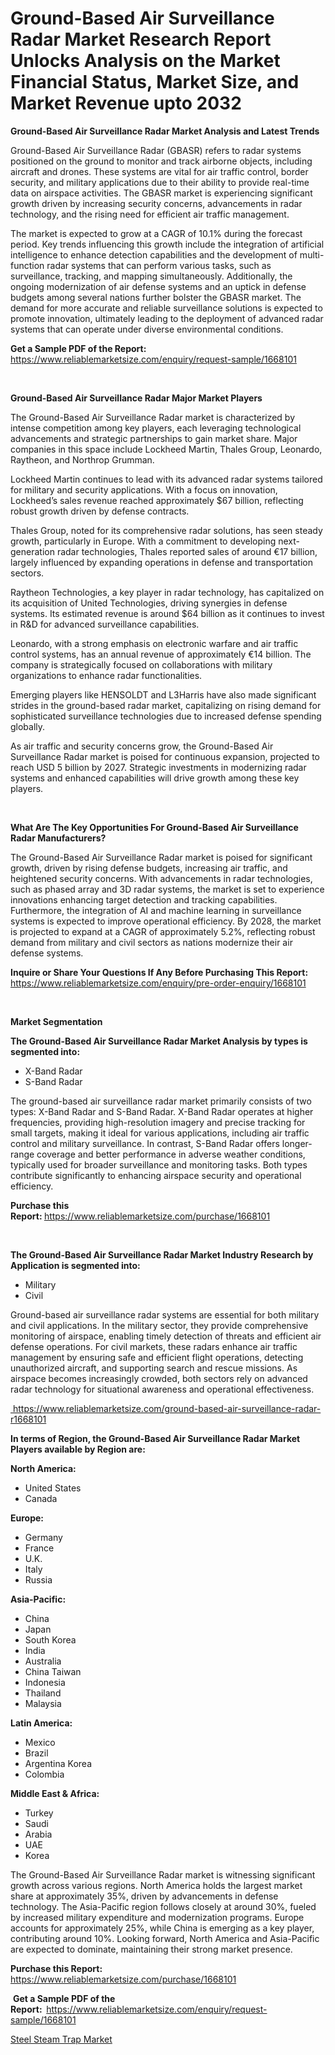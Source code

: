 <p><h1>Ground-Based Air Surveillance Radar Market Research Report Unlocks Analysis on the Market Financial Status, Market Size, and Market Revenue upto 2032</h1></p><p><strong>Ground-Based Air Surveillance Radar Market Analysis and Latest Trends</strong></p>
<p><p>Ground-Based Air Surveillance Radar (GBASR) refers to radar systems positioned on the ground to monitor and track airborne objects, including aircraft and drones. These systems are vital for air traffic control, border security, and military applications due to their ability to provide real-time data on airspace activities. The GBASR market is experiencing significant growth driven by increasing security concerns, advancements in radar technology, and the rising need for efficient air traffic management.</p><p>The market is expected to grow at a CAGR of 10.1% during the forecast period. Key trends influencing this growth include the integration of artificial intelligence to enhance detection capabilities and the development of multi-function radar systems that can perform various tasks, such as surveillance, tracking, and mapping simultaneously. Additionally, the ongoing modernization of air defense systems and an uptick in defense budgets among several nations further bolster the GBASR market. The demand for more accurate and reliable surveillance solutions is expected to promote innovation, ultimately leading to the deployment of advanced radar systems that can operate under diverse environmental conditions.</p></p>
<p><strong>Get a Sample PDF of the Report:&nbsp;</strong> <a href="https://www.reliablemarketsize.com/enquiry/request-sample/1668101?utm_campaign=3168&utm_medium=2&utm_source=Github&utm_content=ia&utm_term=11042025&utm_id=ground-based-air-surveillance-radar">https://www.reliablemarketsize.com/enquiry/request-sample/1668101</a></p>
<p>&nbsp;</p>
<p><strong>Ground-Based Air Surveillance Radar Major Market Players</strong></p>
<p><p>The Ground-Based Air Surveillance Radar market is characterized by intense competition among key players, each leveraging technological advancements and strategic partnerships to gain market share. Major companies in this space include Lockheed Martin, Thales Group, Leonardo, Raytheon, and Northrop Grumman.</p><p>Lockheed Martin continues to lead with its advanced radar systems tailored for military and security applications. With a focus on innovation, Lockheed’s sales revenue reached approximately $67 billion, reflecting robust growth driven by defense contracts.</p><p>Thales Group, noted for its comprehensive radar solutions, has seen steady growth, particularly in Europe. With a commitment to developing next-generation radar technologies, Thales reported sales of around €17 billion, largely influenced by expanding operations in defense and transportation sectors. </p><p>Raytheon Technologies, a key player in radar technology, has capitalized on its acquisition of United Technologies, driving synergies in defense systems. Its estimated revenue is around $64 billion as it continues to invest in R&D for advanced surveillance capabilities.</p><p>Leonardo, with a strong emphasis on electronic warfare and air traffic control systems, has an annual revenue of approximately €14 billion. The company is strategically focused on collaborations with military organizations to enhance radar functionalities.</p><p>Emerging players like HENSOLDT and L3Harris have also made significant strides in the ground-based radar market, capitalizing on rising demand for sophisticated surveillance technologies due to increased defense spending globally.</p><p>As air traffic and security concerns grow, the Ground-Based Air Surveillance Radar market is poised for continuous expansion, projected to reach USD 5 billion by 2027. Strategic investments in modernizing radar systems and enhanced capabilities will drive growth among these key players.</p></p>
<p>&nbsp;</p>
<p><strong>What Are The Key Opportunities For Ground-Based Air Surveillance Radar Manufacturers?</strong></p>
<p><p>The Ground-Based Air Surveillance Radar market is poised for significant growth, driven by rising defense budgets, increasing air traffic, and heightened security concerns. With advancements in radar technologies, such as phased array and 3D radar systems, the market is set to experience innovations enhancing target detection and tracking capabilities. Furthermore, the integration of AI and machine learning in surveillance systems is expected to improve operational efficiency. By 2028, the market is projected to expand at a CAGR of approximately 5.2%, reflecting robust demand from military and civil sectors as nations modernize their air defense systems.</p></p>
<p><strong>Inquire or Share Your Questions If Any Before Purchasing This Report:</strong> <a href="https://www.reliablemarketsize.com/enquiry/pre-order-enquiry/1668101?utm_campaign=3168&utm_medium=2&utm_source=Github&utm_content=ia&utm_term=11042025&utm_id=ground-based-air-surveillance-radar">https://www.reliablemarketsize.com/enquiry/pre-order-enquiry/1668101</a></p>
<p>&nbsp;</p>
<p><strong>Market Segmentation</strong></p>
<p><strong>The Ground-Based Air Surveillance Radar Market Analysis by types is segmented into:</strong></p>
<p><ul><li>X-Band Radar</li><li>S-Band Radar</li></ul></p>
<p><p>The ground-based air surveillance radar market primarily consists of two types: X-Band Radar and S-Band Radar. X-Band Radar operates at higher frequencies, providing high-resolution imagery and precise tracking for small targets, making it ideal for various applications, including air traffic control and military surveillance. In contrast, S-Band Radar offers longer-range coverage and better performance in adverse weather conditions, typically used for broader surveillance and monitoring tasks. Both types contribute significantly to enhancing airspace security and operational efficiency.</p></p>
<p><strong>Purchase this Report:&nbsp;</strong><a href="https://www.reliablemarketsize.com/purchase/1668101?utm_campaign=3168&utm_medium=2&utm_source=Github&utm_content=ia&utm_term=11042025&utm_id=ground-based-air-surveillance-radar">https://www.reliablemarketsize.com/purchase/1668101</a></p>
<p>&nbsp;</p>
<p><strong>The Ground-Based Air Surveillance Radar Market Industry Research by Application is segmented into:</strong></p>
<p><ul><li>Military</li><li>Civil</li></ul></p>
<p><p>Ground-based air surveillance radar systems are essential for both military and civil applications. In the military sector, they provide comprehensive monitoring of airspace, enabling timely detection of threats and efficient air defense operations. For civil markets, these radars enhance air traffic management by ensuring safe and efficient flight operations, detecting unauthorized aircraft, and supporting search and rescue missions. As airspace becomes increasingly crowded, both sectors rely on advanced radar technology for situational awareness and operational effectiveness.</p></p>
<p><a href="https://www.reliablemarketsize.com/ground-based-air-surveillance-radar-r1668101?utm_campaign=3168&utm_medium=2&utm_source=Github&utm_content=ia&utm_term=11042025&utm_id=ground-based-air-surveillance-radar">&nbsp;https://www.reliablemarketsize.com/ground-based-air-surveillance-radar-r1668101</a></p>
<p><strong>In terms of Region, the Ground-Based Air Surveillance Radar Market Players available by Region are:</strong></p>
<p>
    <p> <strong> North America: </strong>
        <ul>
            <li>United States</li>
            <li>Canada</li>
        </ul>
        </p> 
    <p> <strong> Europe: </strong>
        <ul>
            <li>Germany</li>
            <li>France</li>
            <li>U.K.</li>
            <li>Italy</li>
            <li>Russia</li>
        </ul>
        </p> 
    <p> <strong> Asia-Pacific: </strong>
        <ul>
            <li>China</li>
            <li>Japan</li>
            <li>South Korea</li>
            <li>India</li>
            <li>Australia</li>
            <li>China Taiwan</li>
            <li>Indonesia</li>
            <li>Thailand</li>
            <li>Malaysia</li>
        </ul>
        </p> 
    <p> <strong> Latin America: </strong>
        <ul>
            <li>Mexico</li>
            <li>Brazil</li>
            <li>Argentina Korea</li>
            <li>Colombia</li>
        </ul>
        </p> 
    <p> <strong> Middle East & Africa: </strong>
        <ul>
            <li>Turkey</li>
            <li>Saudi</li>
            <li>Arabia</li>
            <li>UAE</li>
            <li>Korea</li>
        </ul>
    </p>
    </p>
<p><p>The Ground-Based Air Surveillance Radar market is witnessing significant growth across various regions. North America holds the largest market share at approximately 35%, driven by advancements in defense technology. The Asia-Pacific region follows closely at around 30%, fueled by increased military expenditure and modernization programs. Europe accounts for approximately 25%, while China is emerging as a key player, contributing around 10%. Looking forward, North America and Asia-Pacific are expected to dominate, maintaining their strong market presence.</p></p>
<p><strong>Purchase this Report: </strong><a href="https://www.reliablemarketsize.com/purchase/1668101?utm_campaign=3168&utm_medium=2&utm_source=Github&utm_content=ia&utm_term=11042025&utm_id=ground-based-air-surveillance-radar">https://www.reliablemarketsize.com/purchase/1668101</a></p>
<p>&nbsp;<strong>Get a Sample PDF of the Report:&nbsp;&nbsp;</strong><a href="https://www.reliablemarketsize.com/enquiry/request-sample/1668101?utm_campaign=3168&utm_medium=2&utm_source=Github&utm_content=ia&utm_term=11042025&utm_id=ground-based-air-surveillance-radar">https://www.reliablemarketsize.com/enquiry/request-sample/1668101</a></p>
<p><strong></strong></p>
<p><p><a href="https://github.com/cachaskluwe/Market-Research-Report-List-1/blob/main/steel-steam-trap-market.md?utm_campaign=3168&utm_medium=2&utm_source=Github&utm_content=ia&utm_term=11042025&utm_id=ground-based-air-surveillance-radar">Steel Steam Trap Market</a></p></p>
